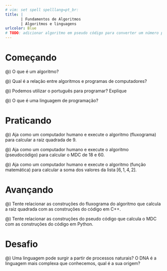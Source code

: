```yaml
---
# vim: set spell spelllang=pt_br:
title: |
       | Fundamentos de Algoritmos
       | Algoritmos e linguagens
urlcolor: Blue
# TODO: adicionar algoritmo em pseudo código para converter um número para binário
---
```


# Começando

@) O que é um algoritmo?

@) Qual é a relação entre algoritmos e programas de computadores?

@) Podemos utilizar o português para programar? Explique

@) O que é uma linguagem de programação?


# Praticando

@) Aja como um computador humano e execute o algoritmo (fluxograma) para calcular a raiz quadrada de 9.

@) Aja como um computador humano e execute o algoritmo (pseudocódigo) para calcular o MDC de 18 e 60.

@) Aja como um computador humano e execute o algoritmo (função matemática) para calcular a soma dos valores da lista $[6, 1, 4, 2]$.


# Avançando

@) Tente relacionar as construções do fluxograma do algoritmo que calcula a raiz quadrada com as construções do código em C++.

@) Tente relacionar as construções do pseudo código que calcula o MDC com as construções do código em Python.


# Desafio

@) Uma linguagem pode surgir a partir de processos naturais? O DNA é a linguagem mais complexa que conhecemos, qual é a sua origem?
